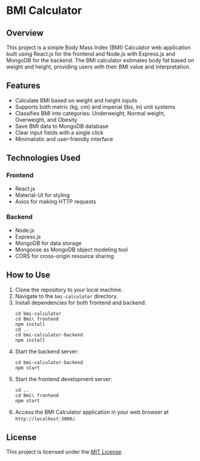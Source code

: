 # BMI Calculator

## Overview
This project is a simple Body Mass Index (BMI) Calculator web application built using React.js for the frontend and Node.js with Express.js and MongoDB for the backend. The BMI calculator estimates body fat based on weight and height, providing users with their BMI value and interpretation.

## Features
- Calculate BMI based on weight and height inputs
- Supports both metric (kg, cm) and imperial (lbs, in) unit systems
- Classifies BMI into categories: Underweight, Normal weight, Overweight, and Obesity
- Save BMI data to MongoDB database
- Clear input fields with a single click
- Minimalistic and user-friendly interface

## Technologies Used

### Frontend
- React.js
- Material-UI for styling
- Axios for making HTTP requests

### Backend
- Node.js
- Express.js
- MongoDB for data storage
- Mongoose as MongoDB object modeling tool
- CORS for cross-origin resource sharing

## How to Use
1. Clone the repository to your local machine.
2. Navigate to the `bmi-calculator` directory.
3. Install dependencies for both frontend and backend:
    ```
    cd bmi-calculator
    cd Bmi\ frontend
    npm install
    cd ..
    cd bmi-calculator-backend
    npm install
    ```
4. Start the backend server:
    ```
    cd bmi-calculator-backend
    npm start
    ```
5. Start the frontend development server:
    ```
    cd ..
    cd Bmi\ frontend
    npm start
    ```
6. Access the BMI Calculator application in your web browser at `http://localhost:3000/`.

## License
This project is licensed under the [MIT License](link-to-license).
